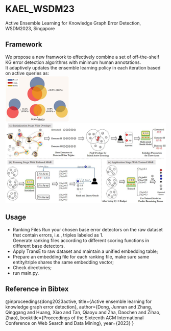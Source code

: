 # KAEL_WSDM23
Active Ensemble Learning for Knowledge Graph Error Detection, WSDM2023, Singapore

## Framework
We propose a new framwork to effectively combine a set of off-the-shelf KG error detection algorithms with minimum human annotations.<br>
It adaptively updates the ensemble learning policy in each iteration based on active queries as:<br>
<img src="/images/KAEL_running.jpg" alt="KAEL_running" width="200"/>
<img src="/images/KAEL.jpg" alt="KAEL" width="600"/>

## Usage
- Ranking Files
Run your chosen base error detectors on the raw dataset that contain errors, i.e., triples labeled as 1.<br>
Generate ranking files according to different scoring functions in different base detectors.
- Apply TransE to raw dataset and maintain a unified embedding table;
- Prepare an embedding file for each ranking file, make sure same entity/triple shares the same embedding vector;
- Check directories;
- run main.py.


## Reference in Bibtex

@inproceedings{dong2023active,
title={Active ensemble learning for knowledge graph error detection},
author={Dong, Junnan and Zhang, Qinggang and Huang, Xiao and Tan, Qiaoyu and Zha, Daochen and Zihao, Zhao},
booktitle={Proceedings of the Sixteenth ACM International Conference on Web Search and Data Mining},
year={2023}
}
